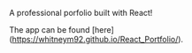 A professional porfolio built with React!

The app can be found [here] (https://whitneym92.github.io/React_Portfolio/).